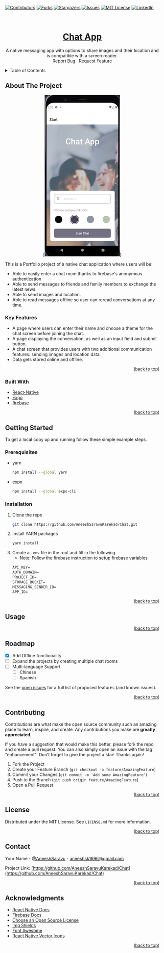 <div id="top">
</div>

[![Contributors][contributors-shield]][contributors-url]
[![Forks][forks-shield]][forks-url]
[![Stargazers][stars-shield]][stars-url]
[![Issues][issues-shield]][issues-url]
[![MIT License][license-shield]][license-url]
[![LinkedIn][linkedin-shield]][linkedin-url]

<!-- PROJECT LOGO -->
<br />
<div align="center">
  <a href="https://github.com/AneeshSaravuKarekad/chat/Best-README-Template">
    <h1>Chat App</h1>
  </a>

  <p align="center">
    A native messaging app with options to share images and their location and is compatible with a screen reader. 
    <br />
    <a href="https://github.com/AneeshSaravuKarekad/chat/issues">Report Bug</a>
    ·
    <a href="https://github.com/AneeshSaravuKarekad/chat/issues">Request Feature</a>
  </p>
</div>

<!-- TABLE OF CONTENTS -->
<details>
  <summary>Table of Contents</summary>
  <ol>
    <li>
      <a href="#about-the-project">About The Project</a>
      <ul>
        <li><a href="#key-features">Key features</a></li>
        <li><a href="#built-with">Built With</a></li>
      </ul>
    </li>
    <li>
      <a href="#getting-started">Getting Started</a>
      <ul>
        <li><a href="#prerequisites">Prerequisites</a></li>
        <li><a href="#installation">Installation</a></li>
      </ul>
    </li>
    <li><a href="#usage">Usage</a></li>
    <li><a href="#roadmap">Roadmap</a></li>
    <li><a href="#contributing">Contributing</a></li>
    <li><a href="#license">License</a></li>
    <li><a href="#contact">Contact</a></li>
    <li><a href="#acknowledgments">Acknowledgments</a></li>
  </ol>
</details>

<!-- ABOUT THE PROJECT -->

## About The Project

<div align='center'>

[![Product Name Screen Shot][product-screenshot]]

</div>

This is a Portfolio project of a native chat application where users will be:

- Able to easily enter a chat room thanks to firebase's anonymous authentication
- Able to send messages to friends and family members to exchange the latest news.
- Able to send images and location.
- Able to read messages offline so user can reread conversations at any
  time.

### Key Features

- A page where users can enter their name and choose a theme for the chat screen before joining the chat.
- A page displaying the conversation, as well as an input field and submit button.
- A chat screen that provides users with two additional communication features: sending images and location data.
- Data gets stored online and offline.

<p align="right">(<a href="#top">back to top</a>)</p>

### Built With

- [React-Native](https://reactnative.dev/)
- [Expo](https://expo.dev/)
- [firebase](https://firebase.google.com/)

<p align="right">(<a href="#top">back to top</a>)</p>

<!-- GETTING STARTED -->

## Getting Started

To get a local copy up and running follow these simple example steps.

### Prerequisites

- yarn

  ```sh
  npm install --global yarn
  ```

- expo
  ```sh
  npm install --global expo-cli
  ```

### Installation

1. Clone the repo
   ```sh
   git clone https://github.com/AneeshSaravuKarekad/Chat.git
   ```
2. Install YARN packages
   ```sh
   yarn install
   ```
3. Create a `.env` file in the root and fill in the following.
   - Note: Follow the firebase instruction to setup firebase variables
   ```env
   API_KEY=
   AUTH_DOMAIN=
   PROJECT_ID=
   STORAGE_BUCKET=
   MESSAGING_SENDER_ID=
   APP_ID=
   ```

<p align="right">(<a href="#top">back to top</a>)</p>

<!-- USAGE EXAMPLES -->

## Usage

<p align="right">(<a href="#top">back to top</a>)</p>

<!-- ROADMAP -->

## Roadmap

- [x] Add Offline functionality
- [ ] Expand the projects by creating multiple chat rooms
- [ ] Multi-language Support
  - [ ] Chinese
  - [ ] Spanish

See the [open issues](https://github.com/AneeshSaravuKarekad/Chat/issues) for a full list of proposed features (and known issues).

<p align="right">(<a href="#top">back to top</a>)</p>

<!-- CONTRIBUTING -->

## Contributing

Contributions are what make the open source community such an amazing place to learn, inspire, and create. Any contributions you make are **greatly appreciated**.

If you have a suggestion that would make this better, please fork the repo and create a pull request. You can also simply open an issue with the tag "enhancement".
Don't forget to give the project a star! Thanks again!

1. Fork the Project
2. Create your Feature Branch (`git checkout -b feature/AmazingFeature`)
3. Commit your Changes (`git commit -m 'Add some AmazingFeature'`)
4. Push to the Branch (`git push origin feature/AmazingFeature`)
5. Open a Pull Request

<p align="right">(<a href="#top">back to top</a>)</p>

<!-- LICENSE -->

## License

Distributed under the MIT License. See `LICENSE.md` for more information.

<p align="right">(<a href="#top">back to top</a>)</p>

<!-- CONTACT -->

## Contact

Your Name - [@AneeshSaravu](https://twitter.com/AneeshSaravu) - aneeshsk1996@gmail.com

Project Link: [https://github.com/AneeshSaravuKarekad/Chat](https://github.com/AneeshSaravuKarekad/Chat)

<p align="right">(<a href="#top">back to top</a>)</p>

<!-- ACKNOWLEDGMENTS -->

## Acknowledgments

- [React Native Docs](https://reactnative.dev/docs/getting-started)
- [Firebase Docs](https://firebase.google.com/docs/guides)
- [Choose an Open Source License](https://choosealicense.com)
- [Img Shields](https://shields.io)
- [Font Awesome](https://fontawesome.com)
- [React Native Vector Icons](https://github.com/oblador/react-native-vector-icons)

<p align="right">(<a href="#top">back to top</a>)</p>

<!-- MARKDOWN LINKS & IMAGES -->
<!-- https://www.markdownguide.org/basic-syntax/#reference-style-links -->

[forks-shield]: https://img.shields.io/github/forks/AneeshSaravuKarekad/chat.svg?style=for-the-badge
[forks-url]: https://github.com/AneeshSaravuKarekad/chat/network/members
[stars-url]: https://github.com/AneeshSaravuKarekad/chat/stargazers
[issues-shield]: https://img.shields.io/github/issues/AneeshSaravuKarekad/chat
[contributors-url]: https://github.com/AneeshSaravuKarekad/chat/graphs/contributors
[contributors-shield]: https://img.shields.io/github/contributors/AneeshSaravuKarekad/chat.svg?style=for-the-badge
[product-screenshot]: assets/screenshot.png
[linkedin-shield]: https://img.shields.io/badge/LinkedIn-0077B5?style=for-the-badge&logo=linkedin&logoColor=white
[stars-shield]: https://img.shields.io/github/stars/AneeshSaravuKarekad/chat
[linkedin-url]: https://www.linkedin.com/in/aneeshsaravukarekad/
[issues-url]: https://github.com/AneeshSaravuKarekad/chat/issues
[license-url]: https://github.com/AneeshSaravuKarekad/chat/blob/main/LICENSE.md
[license-shield]: https://img.shields.io/github/license/AneeshSaravuKarekad/chat
